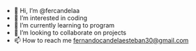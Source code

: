 - 👋 Hi, I’m @fercandelaa
- 👀 I’m interested in coding
- 🌱 I’m currently learning to program
- 💞️ I’m looking to collaborate on projects
- 📫 How to reach me fernandocandelaesteban30@gmail.com

<!---
fercandelaa/fercandelaa is a ✨ special ✨ repository because its `README.md` (this file) appears on your GitHub profile.
You can click the Preview link to take a look at your changes.
--->

